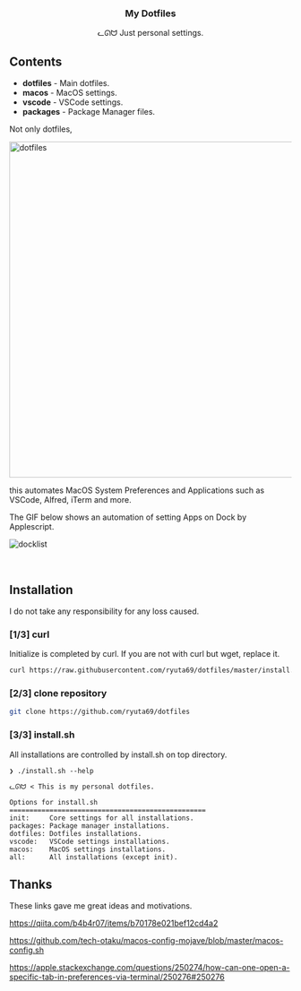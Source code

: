 <h3 align="center">My Dotfiles</h3>
<p align="center">ᓚᘏᗢ Just personal settings.</p>

## Contents

* **dotfiles** - Main dotfiles.
* **macos**    - MacOS settings.
* **vscode**   - VSCode settings.
* **packages** - Package Manager files.

Not only dotfiles,

<img width="600" alt="dotfiles" src="https://user-images.githubusercontent.com/41639488/76142716-89785a80-60b3-11ea-9e0a-d8f2a00025a1.png">

this automates MacOS System Preferences and Applications such as VSCode, Alfred, iTerm and more.

The GIF below shows an automation of setting Apps on Dock by Applescript.

![docklist](https://user-images.githubusercontent.com/41639488/76142705-664dab00-60b3-11ea-9057-db185eaa20fc.gif)

<br />

## Installation
I do not take any responsibility for any loss caused.

### [1/3] curl

Initialize is completed by curl. If you are not with curl but wget, replace it.

```bash
curl https://raw.githubusercontent.com/ryuta69/dotfiles/master/install.sh | /bin/bash -s -- --init
```

### [2/3] clone repository

```bash
git clone https://github.com/ryuta69/dotfiles
```

### [3/3] install.sh

All installations are controlled by install.sh on top directory.

```
❯ ./install.sh --help

ᓚᘏᗢ < This is my personal dotfiles.

Options for install.sh
=================================================
init:     Core settings for all installations.
packages: Package manager installations.
dotfiles: Dotfiles installations.
vscode:   VSCode settings installations.
macos:    MacOS settings installations.
all:      All installations (except init).
```

## Thanks
These links gave me great ideas and motivations.

https://qiita.com/b4b4r07/items/b70178e021bef12cd4a2

https://github.com/tech-otaku/macos-config-mojave/blob/master/macos-config.sh

https://apple.stackexchange.com/questions/250274/how-can-one-open-a-specific-tab-in-preferences-via-terminal/250276#250276
